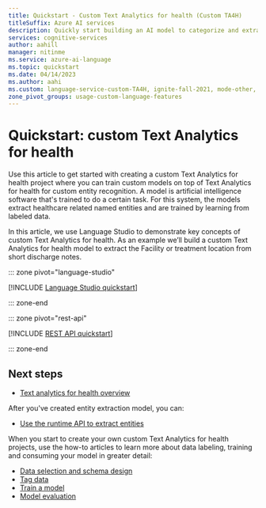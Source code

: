```yaml
---
title: Quickstart - Custom Text Analytics for health (Custom TA4H)
titleSuffix: Azure AI services
description: Quickly start building an AI model to categorize and extract information from healthcare unstructured text.
services: cognitive-services
author: aahill
manager: nitinme
ms.service: azure-ai-language
ms.topic: quickstart
ms.date: 04/14/2023
ms.author: aahi
ms.custom: language-service-custom-TA4H, ignite-fall-2021, mode-other, event-tier1-build-2022
zone_pivot_groups: usage-custom-language-features
---
```


# Quickstart: custom Text Analytics for health

Use this article to get started with creating a custom Text Analytics for health project where you can train custom models on top of Text Analytics for health for custom entity recognition. A model is artificial intelligence software that's trained to do a certain task. For this system, the models extract healthcare related named entities and are trained by learning from labeled data.

In this article, we use Language Studio to demonstrate key concepts of custom Text Analytics for health. As an example we’ll build a custom Text Analytics for health model to extract the Facility or treatment location from short discharge notes.

::: zone pivot="language-studio"

[!INCLUDE [Language Studio quickstart](includes/quickstarts/language-studio.md)]

::: zone-end

::: zone pivot="rest-api"

[!INCLUDE [REST API quickstart](includes/quickstarts/rest-api.md)]

::: zone-end

## Next steps

* [Text analytics for health overview](./overview.md)

After you've created entity extraction model, you can:

* [Use the runtime API to extract entities](how-to/call-api.md)

When you start to create your own custom Text Analytics for health projects, use the how-to articles to learn more about data labeling, training and consuming your model in greater detail:

* [Data selection and schema design](how-to/design-schema.md)
* [Tag data](how-to/label-data.md)
* [Train a model](how-to/train-model.md)
* [Model evaluation](how-to/view-model-evaluation.md)

